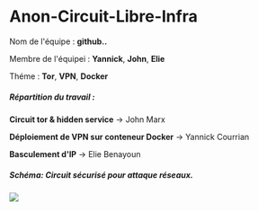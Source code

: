 # Anon-Circuit-Libre-Infra

Nom de l'équipe : **github..**

Membre de l'équipei : **Yannick**, **John**, **Elie**

Théme : **Tor**, **VPN**, **Docker** 

##### Répartition du travail :

**Circuit tor & hidden service** -> John Marx

**Déploiement de VPN sur conteneur Docker** -> Yannick Courrian

**Basculement d'IP** -> Elie Benayoun

##### Schéma: Circuit sécurisé pour attaque réseaux.
![](https://i.imgur.com/0hEEMhP.png)

##### 



